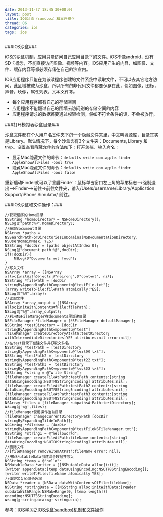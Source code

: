 ```yaml
---
date: 2013-11-27 18:45:30+00:00
layout: post
title: IOS沙盒（sandbox）和文件操作
thread: 06
categories: ios 
tags:  ios
---
```


###IOS沙盒###

 iOS的沙盒机制，应用只能访问自己应用目录下的文件。iOS不像android，没有SD卡概念，不能直接访问图像、视频等内容。iOS应用产生的内容，如图像、文件、缓存内容等都必须存储在自己的沙盒内。

IOS应用程序只能在为该改程序创建的文件系统中读取文件，不可以去其它地方访问，此区域被成为沙盒，所以所有的非代码文件都要保存在此，例如图像，图标，声音，映像，属性列表，文本文件等。

- 每个应用程序都有自己的存储空间
- 应用程序不能翻过自己的围墙去访问别的存储空间的内容
- 应用程序请求的数据都要通过权限检测，假如不符合条件的话，不会被放行。

###打开模拟器沙盒目录###


沙盒文件都在个人用户名文件夹下的一个隐藏文件夹里，中文叫资源库，目录其实是Library。默认情况下，每个沙盒含有3个文件夹：Documents, Library 和 tmp。设置查看隐藏文件的方法如下：打开终端，输入命名：

- 显示Mac隐藏文件的命令：`defaults write com.apple.finder AppleShowAllFiles -bool true`
- 隐藏Mac隐藏文件的命令：`defaults write com.apple.finder AppleShowAllFiles -bool false`

重新启动Finder就可以了重启Finder：鼠标单击窗口左上角的苹果标志-->强制退出-->Finder-->前往->前往文件夹，输入/Users/username/Library/Application Support/iPhone Simulator/ 前往。

###IOS沙盒和文件操作：###

	//获取程序的Home目录
    NSString *homeDirectory = NSHomeDirectory();
    NSLog(@"path:%@",homeDirectory);
    //获取document目录
    NSArray *paths = NSSearchPathForDirectoriesInDomains(NSDocumentationDirectory, NSUserDomainMask, YES);
    NSString *docDir = [paths objectAtIndex:0];
	NSLog(@"document path:%@",docDir);
    if(!docDir){
        NSLog(@"Documents not foud");
    }
	//写入文件
    NSArray *array = [[NSArray alloc]initWithObjects:@"neirong",@"content", nil];
    NSString *filePath = [docDir stringByAppendingPathComponent:@"testFile.txt"];
    [array writeToFile:filePath atomically:YES];
    NSLog(@"%@",array);
    //读取文件
    NSArray *array_output = [[NSArray alloc]initWithContentsOfFile:filePath];
    NSLog(@"%@",array_output);
    //利用NSFileManager在documents里创建目录
    NSFileManager *fileManager = [NSFileManager defaultManager];
    NSString *testDirectory = [docDir stringByAppendingPathComponent:@"test"];
    [fileManager createDirectoryAtPath:testDirectory withIntermediateDirectories:YES attributes:nil error:nil];
    //在test目录下创建文件并获取文件名
    NSString *testPath = [testDirectory stringByAppendingPathComponent:@"test00.txt"];
    NSString *testPath2 = [testDirectory stringByAppendingPathComponent:@"test22.txt"];
    NSString *testPath3 = [testDirectory stringByAppendingPathComponent:@"test33.txt"];
    NSString *string = @"write String";
    [fileManager createFileAtPath:testPath contents:[string dataUsingEncoding:NSUTF8StringEncoding] attributes:nil];
    [fileManager createFileAtPath:testPath2 contents:[string dataUsingEncoding:NSUTF8StringEncoding] attributes:nil];
    [fileManager createFileAtPath:testPath3 contents:[string dataUsingEncoding:NSUTF8StringEncoding] attributes:nil];
    NSArray *files = [fileManager subpathsAtPath:testDirectory];
    NSLog(@"%@",files);
    //fileManager使用操作当前目录
    [fileManager changeCurrentDirectoryPath:[docDir stringByExpandingTildeInPath]];
    NSString *fileName = [docDir stringByAppendingPathComponent:@"testFileNSFileManager.txt"];
    NSString *string1 = @"helloworld";
    [fileManager createFileAtPath:fileName contents:[string1 dataUsingEncoding:NSUTF8StringEncoding] attributes:nil];
    //删除文件
    //[fileManager removeItemAtPath:fileName error: nil];
	//用NSMutableData创建混合数据并写入
    NSString *temp = @"hello";
    NSMutableData *writer = [[NSMutableData alloc]init];
    [writer appendData:[temp dataUsingEncoding:NSUTF8StringEncoding]];
    [writer writeToFile:fileName atomically:YES];
    //读取写入的混合数据
    NSData *reader = [NSData dataWithContentsOfFile:fileName];
    NSString *stringData = [[NSString alloc]initWithData:[reader subdataWithRange:NSMakeRange(0, [temp length])] encoding:NSUTF8StringEncoding];
    NSLog(@"stringData:%@",stringData);
  
参考：[IOS学习之IOS沙盒(sandbox)机制和文件操作](http://www.uml.org.cn/mobiledev/201209211.asp)  